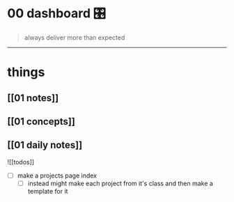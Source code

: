 
# 00 dashboard 🎛


> always deliver more than expected

___


# things
## [[01 notes]]
## [[01 concepts]]
## [[01 daily notes]] 


![[todos]]



- [ ] make a projects page index
	- [ ] instead might make each project from it's class and then make a template for it